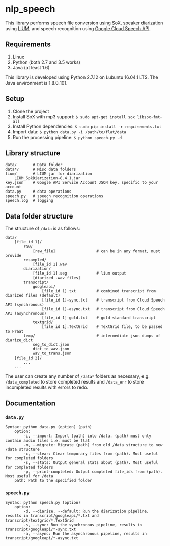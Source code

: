 # nlp_speech
This library performs speech file conversion using [SoX](http://sox.sourceforge.net), speaker diarization using [LIUM](http://www-lium.univ-lemans.fr/diarization/doku.php/), and speech recognition using [Google Cloud Speech API](https://cloud.google.com/speech/).

## Requirements

1. Linux
1. Python (both 2.7 and 3.5 works)
1. Java (at least 1.6)

This library is developed using Python 2.7.12 on Lubuntu 16.04.1 LTS. The Java environment is 1.8.0_101.

## Setup

1. Clone the project
1. Install SoX with mp3 support: `$ sudo apt-get install sox libsox-fmt-all`
1. Install Python dependencies: `$ sudo pip install -r requirements.txt`
1. Import data: `$ python data.py -i /path/to/flat/data`
1. Run the processing pipeline: `$ python speech.py -d`

## Library structure

```
data/       # Data folder
data*/      # Misc data folders
lium/       # LIUM jar for diarization
    LIUM_SpkDiarization-8.4.1.jar 
key.json    # Google API Service Account JSON key, specific to your account
data.py     # data operations
speech.py   # speech recognition operations
speech.log  # logging
```

## Data folder structure

The structure of `/data` is as follows:

```
data/
    [file_id 1]/
        raw/
            [raw_file]                  # can be in any format, must provide
        resampled/
            [file_id 1].wav
        diarization/
            [file_id 1].seg             # lium output
            [diarized .wav files]
        transcript/
            googleapi/
                [file_id 1].txt         # combined transcript from diarized files (default)
                [file_id 1]-sync.txt    # transcript from Cloud Speech API (synchronous)
                [file_id 1]-async.txt   # transcript from Cloud Speech API (asynchronous)
                [file_id 1]-gold.txt    # gold standard transcript
            textgrid/    
                [file_id 1].TextGrid    # TextGrid file, to be passed to Praat
        temp/                           # intermediate json dumps of diarize_dict
            seg_to_dict.json
            dict_to_wav.json
            wav_to_trans.json
    [file_id 2]/
        ...
    ...
```

The user can create any number of `/data*` folders as necessary, e.g. `/data_completed` to store completed results and `/data_err` to store incompleted results with errors to redo.

## Documentation

### `data.py`

```
Syntax: python data.py (option) (path)
    option:
        -i, --import: Import (path) into /data. (path) must only contain audio files i.e. must be flat
        -m, --migrate: Migrate (path) from old /data structure to new /data structure
        -c, --clear: Clear temporary files from (path). Most useful for completed folders
        -s, --stats: Output general stats about (path). Most useful for completed folders
        -p, --print-completed: Output completed file_ids from (path). Most useful for /data
    path: Path to the specified folder
```

### `speech.py`

```
Syntax: python speech.py (option)
    option:
        -d, --diarize, --default: Run the diarization pipeline, results in transcript/googleapi/*.txt and transcript/textgrid/*.TextGrid
        -s, --sync: Run the synchronous pipeline, results in transcript/googleapi/*-sync.txt
        -a, --async: Run the asynchronous pipeline, results in transcript/googleapi/*-async.txt
```